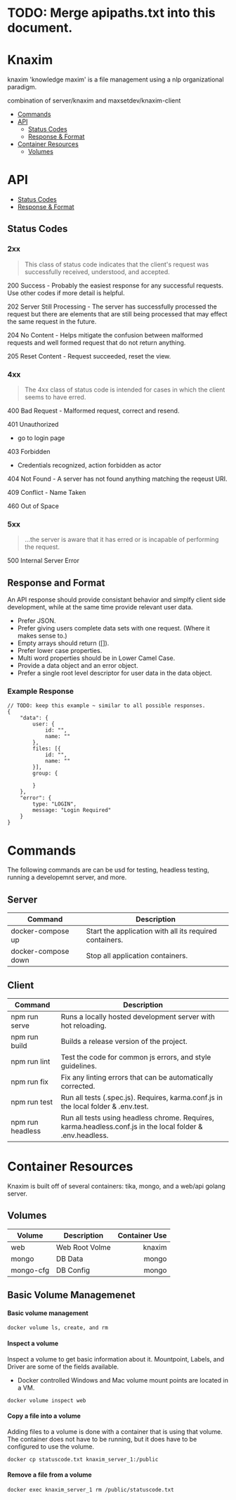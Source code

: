 # TODO: Merge apipaths.txt into this document.

# Knaxim

knaxim 'knowledge maxim' is a file management using a nlp organizational paradigm.

combination of server/knaxim and maxsetdev/knaxim-client

- [Commands](#commands)
- [API](#api)
    - [Status Codes](#status-codes)
    - [Response & Format](#response-and-format)
- [Container Resources](#container-resources)
    - [Volumes](#volumes)

# API
- [Status Codes](#status-codes)
- [Response & Format](#response-and-format)

## Status Codes
### 2xx
> This class of status code indicates that the client's request was successfully received, understood, and accepted.

200 Success - Probably the easiest response for any successful requests.  Use other codes if more detail is helpful.

202 Server Still Processing - The server has successfully processed the request but there are elements that are still being processed that may effect the same request in the future.

204 No Content - Helps mitigate the confusion between malformed requests and well formed request that do not return anything.

205 Reset Content - Request succeeded, reset the view.

### 4xx
>    The 4xx class of status code is intended for cases in which the client seems to have erred.

400 Bad Request - Malformed request, correct and resend.

401 Unauthorized
- go to login page

403 Forbidden
- Credentials recognized, action forbidden as actor

404 Not Found - A server has not found anything matching the reqeust URI.

409 Conflict - Name Taken

460 Out of Space

### 5xx
> ...the server is aware that it has erred or is incapable of performing the request.

500 Internal Server Error

## Response and Format
An API response should provide consistant behavior and simplfy client side development, while at the same time provide relevant user data.

- Prefer JSON.
- Prefer giving users complete data sets with one request. (Where it makes sense to.)
- Empty arrays should return ([]).
- Prefer lower case properties.
- Multi word properties should be in Lower Camel Case.
- Provide a data object and an error object.
- Prefer a single root level descriptor for user data in the data object.

### Example Response
```
// TODO: keep this example ~ similar to all possible responses.
{
    "data": {
        user: {
            id: "",
            name: ""
        },
        files: [{
            id: "",
            name: ""
        }],
        group: {

        }
    },
    "error": {
        type: "LOGIN",
        message: "Login Required"
    }
}
```
# Commands
The following commands are can be usd for testing, headless testing, running a developemnt server, and more.

## Server
|Command|Description|
| ---     |---------|
| docker-compose up | Start the application with all its required containers. |
| docker-compose down | Stop all application containers. |

## Client
|Command|Description|
| ---     |---------|
|npm run serve| Runs a locally hosted development server with hot reloading. |
|npm run build| Builds a release version of the project. |
|npm run lint| Test the code for common js errors, and style guidelines. |
|npm run fix| Fix any linting errors that can be automatically corrected. |
|npm run test| Run all tests (.spec.js). Requires, karma.conf.js in the local folder & .env.test. |
|npm run headless| Run all tests using headless chrome. Requires, karma.headless.conf.js in the local folder & .env.headless. |

# Container Resources
Knaxim is built off of several containers: tika, mongo, and a web/api golang server.

## Volumes
|Volume|Description|Container Use|
| ---      |  ------  |---------:|
|web|Web Root Volme|knaxim|
|mongo|DB Data|mongo|
|mongo-cfg|DB Config|mongo|

## Basic Volume Managemenet
#### Basic volume management
```docker volume ls, create, and rm```

#### Inspect a volume
Inspect a volume to get basic information about it.  Mountpoint, Labels, and Driver are some of the fields available.
* Docker controlled Windows and Mac volume mount points are located in a VM.

```docker volume inspect web```
#### Copy a file into a volume
Adding files to a volume is done with a container that is using that volume.  The container does not have to be running, but it does have to be configured to use the volume.

```docker cp statuscode.txt knaxim_server_1:/public```

#### Remove a file from a volume
```docker exec knaxim_server_1 rm /public/statuscode.txt```
